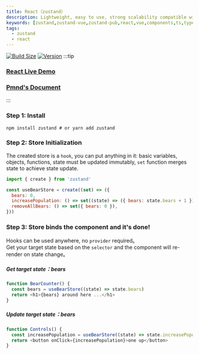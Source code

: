```yaml
---
title: React（zustand）
description: Lightweight, easy to use, strong scalability compatible with vue front-end state management solution - zustand
keywords: [zustand,zustand-vue,zustand-pub,react,vue,components,ts,typescript,Cross-Application,Cross-Framework,share state,share data,js, javascript]
tags:
  - zustand
  - react
---
```



[![Build Size](https://img.shields.io/bundlephobia/minzip/zustand?label=bundle%20size)](https://bundlephobia.com/result?p=zustand)
[![Version](https://img.shields.io/npm/v/zustand?style=flat)](https://www.npmjs.com/package/zustand)
:::tip
### [React Live Demo](https://codesandbox.io/s/github/pmndrs/zustand/tree/main/examples/demo?file=/src/App.js)
### [Pmnd's Document](https://docs.pmnd.rs/zustand/getting-started/introduction)

:::
### Step 1: Install 
```shell
npm install zustand # or yarn add zustand
```

### Step 2: Store Initialization
The created store is a `hook`, you can put anything in it: basic variables, objects, functions, state must be updated immutably, `set` function merges state to achieve state update.
```js
import { create } from 'zustand'

const useBearStore = create((set) => ({
  bears: 0,
  increasePopulation: () => set((state) => ({ bears: state.bears + 1 })),
  removeAllBears: () => set({ bears: 0 }),
}))
```
### Step 3: Store binds the component and it's done!
Hooks can be used anywhere, no `provider` required。  
Get your target state based on the `selector` and the component will re-render on state change。

##### Get target state：bears
```js
function BearCounter() {
  const bears = useBearStore((state) => state.bears)
  return <h1>{bears} around here ...</h1>
}
```

##### Update target state：bears
```js
function Controls() {
  const increasePopulation = useBearStore((state) => state.increasePopulation)
  return <button onClick={increasePopulation}>one up</button>
}
```

